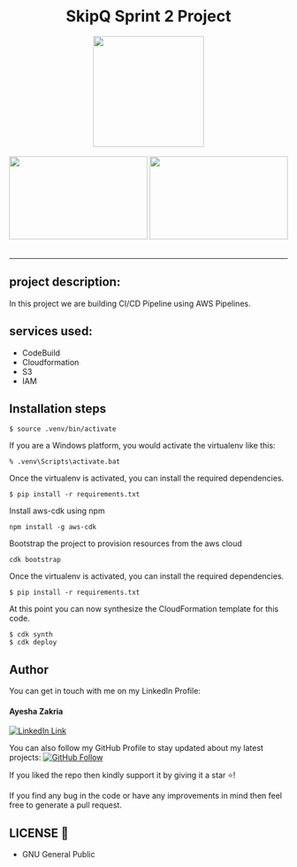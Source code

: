 <div align="center">
<h1>SkipQ Sprint 2 Project </h1>
<img src="https://miro.medium.com/max/676/1*WbWJPlN15MSayaA8QP2O0w.png" height="200px">
<br>
<br>
</div>
<div align="center">
<img src="https://miro.medium.com/max/640/1*B9CIOrxdROHvtdmouQA1_A.png" height="150px" width="250px">
<img src="https://www.singlestoneconsulting.com/wp-content/uploads/2021/02/cformation.png" height="150px" width="250px">
<br>
<br>
</div>
<hr>


## project description:

In this project we are building CI/CD Pipeline using AWS Pipelines.

## services used:

- CodeBuild
- Cloudformation
- S3
- IAM

## Installation steps


```
$ source .venv/bin/activate
```

If you are a Windows platform, you would activate the virtualenv like this:

```
% .venv\Scripts\activate.bat
```

Once the virtualenv is activated, you can install the required dependencies.

```
$ pip install -r requirements.txt
```

Install aws-cdk using npm

```
npm install -g aws-cdk
```

Bootstrap the project to provision resources from the aws cloud

```
cdk bootstrap
```

Once the virtualenv is activated, you can install the required dependencies.

```
$ pip install -r requirements.txt
```

At this point you can now synthesize the CloudFormation template for this code.

```
$ cdk synth
$ cdk deploy
```

## Author
You can get in touch with me on my LinkedIn Profile:

#### Ayesha Zakria
[![LinkedIn Link](https://img.shields.io/badge/Connect-Ayeshzakria-blue.svg?logo=linkedin&longCache=true&style=social&label=Connect
)](https://www.linkedin.com/in/ayesha-zakria)

You can also follow my GitHub Profile to stay updated about my latest projects: [![GitHub Follow](https://img.shields.io/badge/Connect-Ayesha-zakria-blue.svg?logo=Github&longCache=true&style=social&label=Follow)](https://github.com/Ayesha-zakria)

If you liked the repo then kindly support it by giving it a star ⭐!

If you find any bug in the code or have any improvements in mind then feel free to generate a pull request.

## LICENSE 🔑
- GNU General Public
